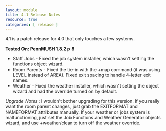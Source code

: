 ```yaml
---
layout: module
title: 4.1 Release Notes
resource: true
categories: [ release ]
---
```


4.1 is a patch release for 4.0 that only touches a few systems. 

**Tested On: PennMUSH 1.8.2 p 8**

* Staff Jobs - Fixed the job system installer, which wasn't setting the functions object wizard.
* Room Parents - Fixed the tie-in with the +map command (it was using LEVEL instead of AREA).  Fixed exit spacing to handle 4-letter exit names.
* Weather - Fixed the weather installer, which wasn't setting the object wizard and had the override turned on by default.

_Upgrade Notes_ : I wouldn't bother upgrading for this version.   If you really want the room parent changes, just grab the EXITFORMAT and NAMEFORMAT attributes manually.  If your weather or jobs system is malfunctioning, just set the Job Functions and Weather Generator objects wizard, and use +weather/clear to turn off the weather override.
